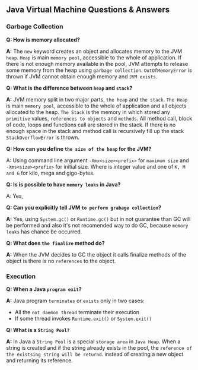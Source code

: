 Java Virtual Machine Questions & Answers
---

### Garbage Collection

**Q: How is memory allocated?**

**A:** The `new` keyword creates an object and allocates memory to the JVM `heap`.
`Heap` is main `memory pool`, accessible to the whole of application.
 If there is not enough memory available in the pool, JVM attempts to release some memory from the heap using
 `garbage collection`. `OutOfMemoryError` is thrown if JVM cannot obtain enough memory and `JVM exists`.
 
**Q: What is the difference between `heap` and `stack`?**

**A:** JVM memory split in two major parts, `the heap` and `the stack`.
 `The Heap` is main `memory pool`, accessible to the whole of application and all objects allocated to the heap.
 `The Stack` is the memory in which stored any `primitive` values, `references to objects` and `methods`.
  All method call, block of code, loops and functions call are stored in the stack. If there is no enough space in the stack
  and method call is recursively fill up the stack `StackOverflowError` is thrown.

**Q: How can you define `the size of the heap` for the JVM?**

A: Using command line argument `-Xmx<size><prefix>` for `maximum size` and `-Xms<size><prefix>` for initial size.
Where <size> is integer value and <prefix>  one of `K, M and G` for kilo, mega and gigo-bytes.

**Q: Is is possible to have `memory leaks` in Java?**

A: Yes,

**Q: Can you explicitly tell JVM `to perform grabage collection`?** 

**A:** Yes, using `System.gc()` or `Runtime.gc()` but in not guarantee than GC will be performed and also it's not recomended
way to do GC, because `memory leaks` has chance be occurred.

**Q: What does `the finalize` method do?**

**A:** When the JVM decides to GC the object it calls finalize methods of the object is there is no `references` to the object.


### Execution

**Q: When a Java `program exit`?**

**A:** 
Java program `terminates` or `exists` only in two cases:
 - All the `not daemon thread` terminate their execution
 - If some thread invokes `Runtime.exit()` or `System.exit()`
 
**Q: What is a `String Pool?`**

**A:**
  In Java a `String Pool` is a special `storage area` in `Java Heap`. When a string is created and if the string already exists 
  in the pool, the `reference of the existsing string will be returnd`. instead of creating a new object and returning its reference.


